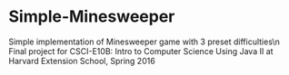 # Simple-Minesweeper
Simple implementation of Minesweeper game with 3 preset difficulties\n
Final project for CSCI-E10B: Intro to Computer Science Using Java II at Harvard Extension School, Spring 2016
